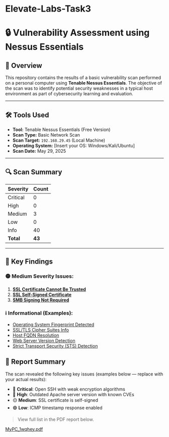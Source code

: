 # Elevate-Labs-Task3

# 🔒 Vulnerability Assessment using Nessus Essentials

## 📘 Overview

This repository contains the results of a basic vulnerability scan performed on a personal computer using **Tenable Nessus Essentials**. The objective of the scan was to identify potential security weaknesses in a typical host environment as part of cybersecurity learning and evaluation.

---

## 🛠️ Tools Used

- **Tool:** Tenable Nessus Essentials (Free Version)
- **Scan Type:** Basic Network Scan
- **Scan Target:** `192.168.29.45` (Local Machine)
- **Operating System:** [Insert your OS: Windows/Kali/Ubuntu]
- **Scan Date:** May 29, 2025

---

## 🔍 Scan Summary

| Severity | Count |
|----------|-------|
| Critical | 0     |
| High     | 0     |
| Medium   | 3     |
| Low      | 0     |
| Info     | 40    |
| **Total**| **43**|

---

## 📑 Key Findings

### 🟡 Medium Severity Issues:
1. **[SSL Certificate Cannot Be Trusted](https://www.tenable.com/plugins/nessus/51192)**  
2. **[SSL Self-Signed Certificate](https://www.tenable.com/plugins/nessus/57582)**  
3. **[SMB Signing Not Required](https://www.tenable.com/plugins/nessus/57608)**

### ℹ️ Informational (Examples):
- [Operating System Fingerprint Detected](https://www.tenable.com/plugins/nessus/209654)  
- [SSL/TLS Cipher Suites Info](https://www.tenable.com/plugins/nessus/156899)  
- [Host FQDN Resolution](https://www.tenable.com/plugins/nessus/12053)  
- [Web Server Version Detection](https://www.tenable.com/plugins/nessus/10107)  
- [Strict Transport Security (STS) Detection](https://www.tenable.com/plugins/nessus/42822)

## 📄 Report Summary

The scan revealed the following key issues (examples below — replace with your actual results):

- 🔴 **Critical**: Open SSH with weak encryption algorithms
- 🔶 **High**: Outdated Apache server version with known CVEs
- 🟡 **Medium**: SSL certificate is self-signed
- 🟢 **Low**: ICMP timestamp response enabled

> View full list in the PDF report below.

[MyPC_1wqhey.pdf](https://github.com/user-attachments/files/20502032/MyPC_1wqhey.pdf)


